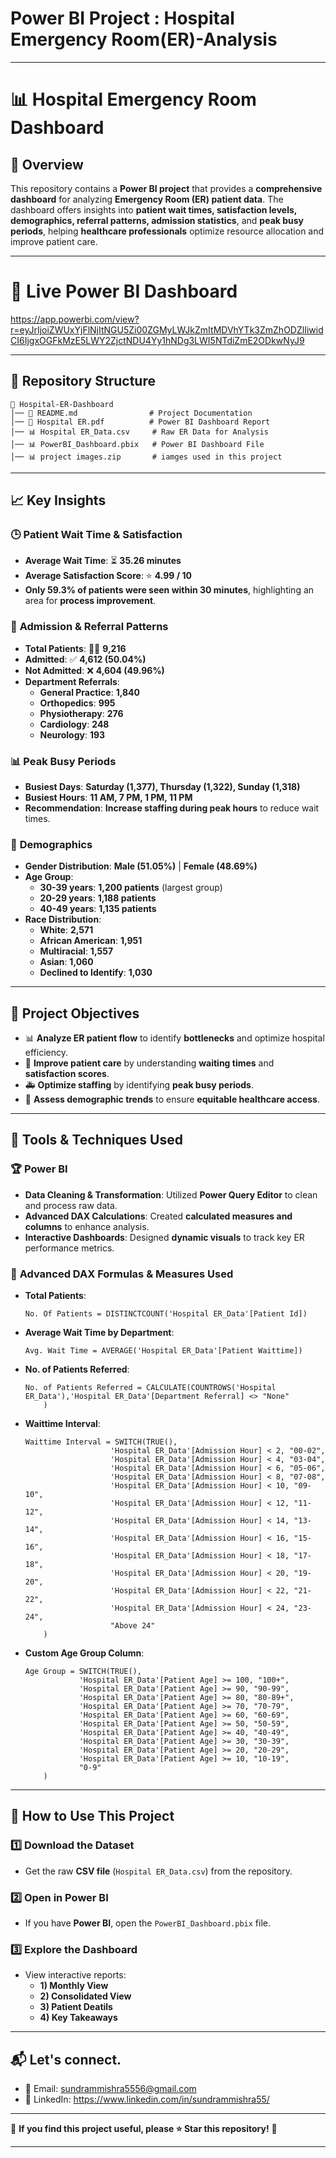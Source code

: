 # Power BI Project : Hospital Emergency Room(ER)-Analysis

---

# 📊 Hospital Emergency Room Dashboard  

## 🏥 Overview  

This repository contains a **Power BI project** that provides a **comprehensive dashboard** for analyzing **Emergency Room (ER) patient data**. The dashboard offers insights into **patient wait times, satisfaction levels, demographics, referral patterns, admission statistics**, and **peak busy periods**, helping **healthcare professionals** optimize resource allocation and improve patient care.  

---

# 🚀 Live Power BI Dashboard
https://app.powerbi.com/view?r=eyJrIjoiZWUxYjFlNjItNGU5Zi00ZGMyLWJkZmItMDVhYTk3ZmZhODZlIiwidCI6IjgxOGFkMzE5LWY2ZjctNDU4Yy1hNDg3LWI5NTdiZmE2ODkwNyJ9

---

## 📂 Repository Structure  

```
📂 Hospital-ER-Dashboard
│── 📜 README.md                # Project Documentation
│── 📜 Hospital ER.pdf          # Power BI Dashboard Report
│── 📊 Hospital ER_Data.csv     # Raw ER Data for Analysis
│── 📊 PowerBI_Dashboard.pbix   # Power BI Dashboard File
│── 📊 project images.zip       # iamges used in this project
```

---

## 📈 Key Insights  

### 🕒 **Patient Wait Time & Satisfaction**  
- **Average Wait Time**: ⏳ **35.26 minutes**  
- **Average Satisfaction Score**: ⭐ **4.99 / 10**  
- **Only 59.3% of patients were seen within 30 minutes**, highlighting an area for **process improvement**.  

### 🏥 **Admission & Referral Patterns**  
- **Total Patients**: 👨‍⚕️ **9,216**  
- **Admitted**: ✅ **4,612 (50.04%)**  
- **Not Admitted**: ❌ **4,604 (49.96%)**  
- **Department Referrals**:  
  - **General Practice**: **1,840**  
  - **Orthopedics**: **995**  
  - **Physiotherapy**: **276**  
  - **Cardiology**: **248**  
  - **Neurology**: **193**  

### 📊 **Peak Busy Periods**  
- **Busiest Days**: **Saturday (1,377), Thursday (1,322), Sunday (1,318)**  
- **Busiest Hours**: **11 AM, 7 PM, 1 PM, 11 PM**  
- **Recommendation**: **Increase staffing during peak hours** to reduce wait times.  

### 👤 **Demographics**  
- **Gender Distribution**: **Male (51.05%)** | **Female (48.69%)**  
- **Age Group**:  
  - **30-39 years**: **1,200 patients** (largest group)  
  - **20-29 years**: **1,188 patients**  
  - **40-49 years**: **1,135 patients**  
- **Race Distribution**:  
  - **White**: **2,571**  
  - **African American**: **1,951**  
  - **Multiracial**: **1,557**  
  - **Asian**: **1,060**  
  - **Declined to Identify**: **1,030**  

---

## 🎯 Project Objectives  

- 📊 **Analyze ER patient flow** to identify **bottlenecks** and optimize hospital efficiency.  
- 🏥 **Improve patient care** by understanding **waiting times** and **satisfaction scores**.  
- 🚑 **Optimize staffing** by identifying **peak busy periods**.  
- 👥 **Assess demographic trends** to ensure **equitable healthcare access**.  

---

## 📌 Tools & Techniques Used  

### 🏆 **Power BI**  
- **Data Cleaning & Transformation**: Utilized **Power Query Editor** to clean and process raw data.  
- **Advanced DAX Calculations**: Created **calculated measures and columns** to enhance analysis.  
- **Interactive Dashboards**: Designed **dynamic visuals** to track key ER performance metrics.  

### 🔢 **Advanced DAX Formulas & Measures Used**  
- **Total Patients**:  
  ```DAX
  No. Of Patients = DISTINCTCOUNT('Hospital ER_Data'[Patient Id])
  ```
- **Average Wait Time by Department**:  
  ```DAX
  Avg. Wait Time = AVERAGE('Hospital ER_Data'[Patient Waittime])
  ```
- **No. of Patients Referred**:  
  ```DAX
  No. of Patients Referred = CALCULATE(COUNTROWS('Hospital ER_Data'),'Hospital ER_Data'[Department Referral] <> "None"
      )
  ```
- **Waittime Interval**:  
  ```DAX
  Waittime Interval = SWITCH(TRUE(),
                     'Hospital ER_Data'[Admission Hour] < 2, "00-02",
                     'Hospital ER_Data'[Admission Hour] < 4, "03-04",
                     'Hospital ER_Data'[Admission Hour] < 6, "05-06",
                     'Hospital ER_Data'[Admission Hour] < 8, "07-08",
                     'Hospital ER_Data'[Admission Hour] < 10, "09-10",
                     'Hospital ER_Data'[Admission Hour] < 12, "11-12",
                     'Hospital ER_Data'[Admission Hour] < 14, "13-14",
                     'Hospital ER_Data'[Admission Hour] < 16, "15-16",
                     'Hospital ER_Data'[Admission Hour] < 18, "17-18",
                     'Hospital ER_Data'[Admission Hour] < 20, "19-20",
                     'Hospital ER_Data'[Admission Hour] < 22, "21-22",
                     'Hospital ER_Data'[Admission Hour] < 24, "23-24",
                     "Above 24"
      )
  ```
- **Custom Age Group Column**:  
  ```DAX
  Age Group = SWITCH(TRUE(),
              'Hospital ER_Data'[Patient Age] >= 100, "100+",
              'Hospital ER_Data'[Patient Age] >= 90, "90-99",
              'Hospital ER_Data'[Patient Age] >= 80, "80-89+",
              'Hospital ER_Data'[Patient Age] >= 70, "70-79",
              'Hospital ER_Data'[Patient Age] >= 60, "60-69",
              'Hospital ER_Data'[Patient Age] >= 50, "50-59",
              'Hospital ER_Data'[Patient Age] >= 40, "40-49",
              'Hospital ER_Data'[Patient Age] >= 30, "30-39",
              'Hospital ER_Data'[Patient Age] >= 20, "20-29",
              'Hospital ER_Data'[Patient Age] >= 10, "10-19",
              "0-9"
      )
  ```

---

## 🚀 How to Use This Project  

### 1️⃣ **Download the Dataset**  
- Get the raw **CSV file** (`Hospital ER_Data.csv`) from the repository.  

### 2️⃣ **Open in Power BI**  
- If you have **Power BI**, open the `PowerBI_Dashboard.pbix` file.  

### 3️⃣ **Explore the Dashboard**  
- View interactive reports:  
  - **1) Monthly View**  
  - **2) Consolidated View**  
  - **3) Patient Deatils**  
  - **4) Key Takeaways**

---

## 📬 Let's connect.

- 📧 Email: sundrammishra5556@gmail.com
- 🔗 LinkedIn: https://www.linkedin.com/in/sundrammishra55/  

---

🔹 **If you find this project useful, please ⭐ Star this repository!** 🚀  

---
